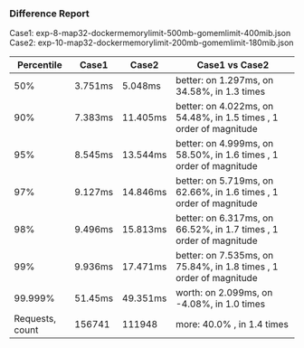 ### Difference Report
Case1: exp-8-map32-dockermemorylimit-500mb-gomemlimit-400mib.json
Case2: exp-10-map32-dockermemorylimit-200mb-gomemlimit-180mib.json

|Percentile|Case1|Case2|Case1 vs Case2|
|---|---|---|---|
|50%|3.751ms|5.048ms|better: on 1.297ms, on 34.58%, in 1.3 times |
|90%|7.383ms|11.405ms|better: on 4.022ms, on 54.48%, in 1.5 times , 1 order of magnitude|
|95%|8.545ms|13.544ms|better: on 4.999ms, on 58.50%, in 1.6 times , 1 order of magnitude|
|97%|9.127ms|14.846ms|better: on 5.719ms, on 62.66%, in 1.6 times , 1 order of magnitude|
|98%|9.496ms|15.813ms|better: on 6.317ms, on 66.52%, in 1.7 times , 1 order of magnitude|
|99%|9.936ms|17.471ms|better: on 7.535ms, on 75.84%, in 1.8 times , 1 order of magnitude|
|99.999%|51.45ms|49.351ms|worth: on 2.099ms, on -4.08%, in 1.0 times |
|Requests, count|156741|111948|more: 40.0% , in 1.4 times |
